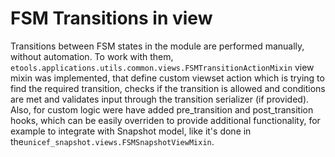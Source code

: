 # FSM Transitions in view

Transitions between FSM states in the module are performed manually, without automation. To work with them, `etools.applications.utils.common.views.FSMTransitionActionMixin` view mixin was implemented, that define custom viewset action which is trying to find the required transition, checks if the transition is allowed and conditions are met and validates input through the transition serializer \(if provided\).  
Also, for custom logic were have added pre\_transition and post\_transition hooks, which can be easily overriden to provide additional functionality, for example to integrate with Snapshot model, like it's done in the`unicef_snapshot.views.FSMSnapshotViewMixin`.

